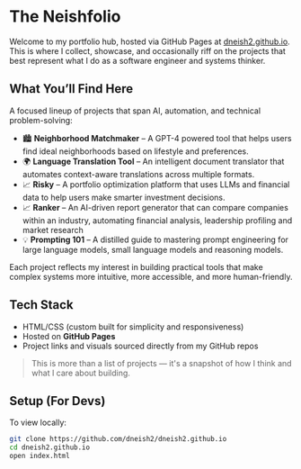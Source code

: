 # The Neishfolio

Welcome to my portfolio hub, hosted via GitHub Pages at [dneish2.github.io](https://dneish2.github.io). This is where I collect, showcase, and occasionally riff on the projects that best represent what I do as a software engineer and systems thinker.

## What You’ll Find Here

A focused lineup of projects that span AI, automation, and technical problem-solving:

- 🏙️ **Neighborhood Matchmaker** – A GPT-4 powered tool that helps users find ideal neighborhoods based on lifestyle and preferences.
- 🌍 **Language Translation Tool** – An intelligent document translator that automates context-aware translations across multiple formats.
- 📈 **Risky** – A portfolio optimization platform that uses LLMs and financial data to help users make smarter investment decisions.
- 📈 **Ranker** – An AI-driven report generator that can compare companies within an industry, automating financial analysis, leadership profiling and market research
- 💡 **Prompting 101** – A distilled guide to mastering prompt engineering for large language models, small language models and reasoning models.

Each project reflects my interest in building practical tools that make complex systems more intuitive, more accessible, and more human-friendly.

## Tech Stack

- HTML/CSS (custom built for simplicity and responsiveness)
- Hosted on **GitHub Pages**
- Project links and visuals sourced directly from my GitHub repos

> This is more than a list of projects — it's a snapshot of how I think and what I care about building.

## Setup (For Devs)

To view locally:

```bash
git clone https://github.com/dneish2/dneish2.github.io
cd dneish2.github.io
open index.html
